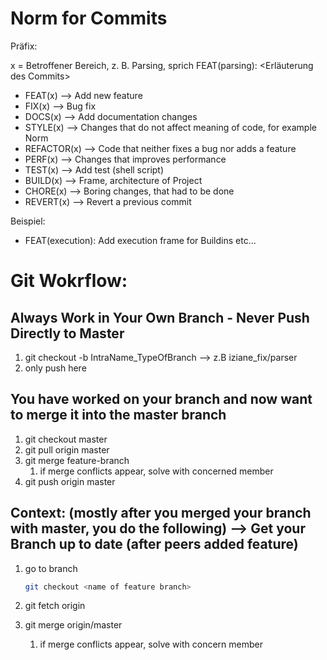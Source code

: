 # Norm for Commits

Präfix:

x = Betroffener Bereich, z. B. Parsing, sprich FEAT(parsing): <Erläuterung des Commits>

- FEAT(x) —> Add new feature
- FIX(x) —> Bug fix
- DOCS(x) —> Add documentation changes
- STYLE(x) —> Changes that do not affect meaning of code, for example Norm
- REFACTOR(x) —> Code that neither fixes a bug nor adds a feature
- PERF(x) —> Changes that improves performance
- TEST(x) —> Add test (shell script)
- BUILD(x) —> Frame, architecture of Project
- CHORE(x) —> Boring changes, that had to be done
- REVERT(x) —> Revert a previous commit

Beispiel:

- FEAT(execution): Add execution frame for Buildins etc…


# Git Wokrflow:

## Always Work in Your Own Branch - Never Push Directly to Master
1. git checkout -b IntraName_TypeOfBranch --> z.B iziane_fix/parser
2. only push here

## You have worked on your branch and now want to merge it into the master branch

1. git checkout master
2. git pull origin master
3. git merge feature-branch
    1. if merge conflicts appear, solve with concerned member
4. git push origin master


## Context: (mostly after you merged your branch with master, you do the following) —> Get your Branch up to date (after peers added feature)

1. go to branch

    ```bash
    git checkout <name of feature branch>
    ```

2. git fetch origin
3. git merge origin/master
    1. if merge conflicts appear, solve with concern member
